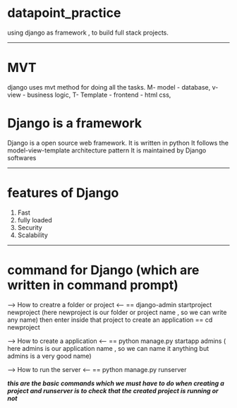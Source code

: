 # datapoint_practice
using django as framework , to build full stack projects.

----
# MVT
django uses mvt method for doing all the tasks.
M- model - database,
v- view - business logic,
T- Template - frontend - html css,

# Django is a framework
Django is a open source web framework. It is written in python
It follows the model-view-template architecture pattern
It is maintained by Django softwares

----
# features of Django
1. Fast
2. fully loaded
3. Security
4. Scalability

----
# command for Django (which are written in command prompt)
--> How to creatre a folder or project <--
== django-admin startproject newproject (here newproject is our folder or project name , so we can write any name)
then enter inside that project to create an application
== cd newproject

--> How to create a application <--
== python manage.py startapp admins ( here admins is our application name , so we can name it anything but admins is a very good name)

--> How to run the server <--
== python manage.py runserver 

***this are the basic commands which we must have to do when creating a project and runserver is to check that the created project is running or not***


